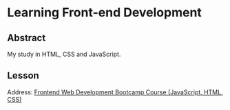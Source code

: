 # Learning Front-end Development
## Abstract
My study in HTML, CSS and JavaScript.

## Lesson
Address: [Frontend Web Development Bootcamp Course (JavaScript, HTML, CSS)](https://www.youtube.com/watch?v=zJSY8tbf_ys&t=56118s)
